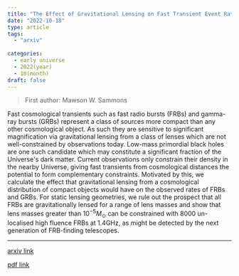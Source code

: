 ```yaml
---
title: "The Effect of Gravitational Lensing on Fast Transient Event Rates"
date: "2022-10-18"
type: article
tags:
  - "arxiv"
  
categories:
  - early universe
  - 2022(year)
  - 10(month)
draft: false
---
```

> First author: Mawson W. Sammons

 Fast cosmological transients such as fast radio bursts (FRBs) and gamma-ray
bursts (GRBs) represent a class of sources more compact than any other
cosmological object. As such they are sensitive to significant magnification
via gravitational lensing from a class of lenses which are not well-constrained
by observations today. Low-mass primordial black holes are one such candidate
which may constitute a significant fraction of the Universe's dark matter.
Current observations only constrain their density in the nearby Universe,
giving fast transients from cosmological distances the potential to form
complementary constraints. Motivated by this, we calculate the effect that
gravitational lensing from a cosmological distribution of compact objects would
have on the observed rates of FRBs and GRBs. For static lensing geometries, we
rule out the prospect that all FRBs are gravitationally lensed for a range of
lens masses and show that lens masses greater than $10^{-5}M_\odot$ can be
constrained with 8000 un-localised high fluence FRBs at 1.4GHz, as might be
detected by the next generation of FRB-finding telescopes.

---
[arxiv link](http://arxiv.org/abs/2210.09487v1)

[pdf link](http://arxiv.org/pdf/2210.09487v1)